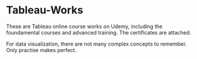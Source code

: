 # Tableau-Works

These are Tableau online course works on Udemy, including the foundamental courses and advanced training. The certificates are attached. 

For data visualization, there are not many complex concepts to remember. Only practise makes perfect.  
